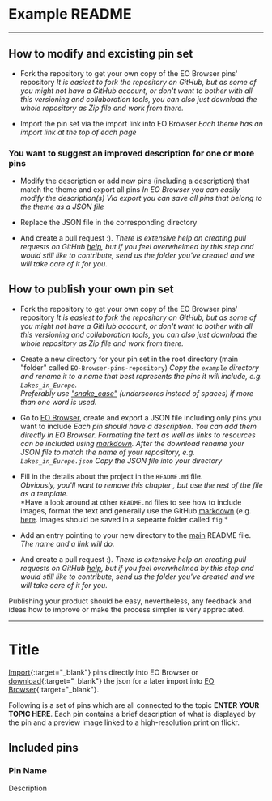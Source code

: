 # Example README

---

## How to modify and excisting pin set 

* Fork the repository to get your own copy of the EO Browser pins' repository
  *It is easiest to fork the repository on GitHub, but as some of you might not have a GitHub account, or don't want to bother with all this versioning and collaboration tools, you can also just download the whole repository as Zip file and work from there.*

* Import the pin set via the import link into EO Browser
  *Each theme has an import link at the top of each page*

### You want to suggest an improved description for one or more pins

* Modify the description or add new pins (including a description) that match the theme and export all pins
  *In EO Browser you can easily modify the description(s)*
  *Via export you can save all pins that belong to the theme as a JSON file*
  
* Replace the JSON file in the corresponding directory 

* And create a pull request :).
  *There is extensive help on creating pull requests on GitHub [help](https://help.github.com/categories/collaborating-with-issues-and-pull-requests/), but if you feel overwhelmed by this step and would still like to contribute, send us the folder you've created and we will take care of it for you.*

## How to publish your own pin set

* Fork the repository to get your own copy of the EO Browser pins' repository
  *It is easiest to fork the repository on GitHub, but as some of you might not have a GitHub account, or don't want to bother with all this versioning and collaboration tools, you can also just download the whole repository as Zip file and work from there.*
  
* Create a new directory for your pin set in the root directory (main "folder" called `EO-Browser-pins-repository`)
  *Copy the `example` directory and rename it to a name that best represents the pins it will include, e.g. `Lakes_in_Europe`.*   
  *Preferably use ["snake_case"](https://simple.wikipedia.org/wiki/Snake_case) (underscores instead of spaces) if more than one word is used.*
  
* Go to [EO Browser](https://apps.sentinel-hub.com/eo-browser/?zoom=10&lat=41.9&lng=12.5&themeId=DEFAULT-THEME), create and export a JSON file including only pins you want to include
  *Each pin should have a description. You can add them directly in EO Browser. Formating the text as well as links to resources can be included using [markdown](https://help.github.com/categories/writing-on-github/).*
  *After the download rename your JSON file to match the name of your repository, e.g. `Lakes_in_Europe.json`*
  *Copy the JSON file into your directory*
  
* Fill in the details about the project in the `README.md` file.   
  *Obviously, you'll want to remove this chapter , but use the rest of the file as a template.*   
  *Have a look around at other `README.md` files to see how to include images, format the text and generally use the GitHub [markdown](https://help.github.com/categories/writing-on-github/) (e.g. [here](../Monitoring_Earth_from_Space/README.md). Images should be saved in a sepearte folder called `fig` *
  
* Add an entry pointing to your new directory to the [main](../README.md) README file.   
  *The name and a link will do.* 
  
* And create a pull request :).
  *There is extensive help on creating pull requests on GitHub [help](https://help.github.com/categories/collaborating-with-issues-and-pull-requests/), but if you feel overwhelmed by this step and would still like to contribute, send us the folder you've created and we will take care of it for you.*

Publishing your product should be easy, nevertheless, any feedback and ideas how to improve or make the process simpler is very appreciated.

---

# Title

[Import](https://apps.sentinel-hub.com/eo-browser/?sharedPinsListId=1a13b4fd-47bc-4bb4-a03f-d386e0b1f728){:target="_blank"} pins directly into EO Browser or [download](Wildfires.json){:target="_blank"} the json for a later import into [EO Browser](https://apps.sentinel-hub.com/eo-browser/?zoom=10&lat=41.9&lng=12.5&themeId=DEFAULT-THEME){:target="_blank"}.

Following is a set of pins which are all connected to the topic __ENTER YOUR TOPIC HERE__. Each pin contains a brief description of what is displayed by the pin and a preview image linked to a high-resolution print on flickr.

## Included pins 

### Pin Name

Description
